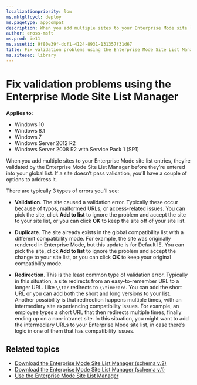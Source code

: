 ```yaml
---
localizationpriority: low
ms.mktglfcycl: deploy
ms.pagetype: appcompat
description: When you add multiple sites to your Enterprise Mode site list entries, they’re validated by the Enterprise Mode Site List Manager before they’re entered into your global list.
author: eross-msft
ms.prod: ie11
ms.assetid: 9f80e39f-dcf1-4124-8931-131357f31d67
title: Fix validation problems using the Enterprise Mode Site List Manager (Internet Explorer 11 for IT Pros)
ms.sitesec: library
---
```



# Fix validation problems using the Enterprise Mode Site List Manager

**Applies to:**

-   Windows 10
-   Windows 8.1
-   Windows 7
-   Windows Server 2012 R2
-   Windows Server 2008 R2 with Service Pack 1 (SP1)

When you add multiple sites to your Enterprise Mode site list entries, they’re validated by the Enterprise Mode Site List Manager before they’re entered into your global list. If a site doesn’t pass validation, you’ll have a couple of options to address it.

There are typically 3 types of errors you’ll see:

-   **Validation**. The site caused a validation error. Typically these occur because of typos, malformed URLs, or access-related issues. You can pick the site, click **Add to list** to ignore the problem and accept the site to your site list, or you can click **OK** to keep the site off of your site list.

-   **Duplicate**. The site already exists in the global compatibility list with a different compatibility mode. For example, the site was originally rendered in Enterprise Mode, but this update is for Default IE. You can pick the site, click **Add to list** to ignore the problem and accept the change to your site list, or you can click **OK** to keep your original compatibility mode.

-   **Redirection**. This is the least common type of validation error. Typically in this situation, a site redirects from an easy-to-remember URL to a longer URL. Like `\\tar` redirects to `\\timecard`. You can add the short URL or you can add both the short and long versions to your list.<br>
Another possibility is that redirection happens multiple times, with an intermediary site experiencing compatibility issues. For example, an employee types a short URL that then redirects multiple times, finally ending up on a non-intranet site. In this situation, you might want to add the intermediary URLs to your Enterprise Mode site list, in case there’s logic in one of them that has compatibility issues.

## Related topics
- [Download the Enterprise Mode Site List Manager (schema v.2)](https://go.microsoft.com/fwlink/p/?LinkId=716853)
- [Download the Enterprise Mode Site List Manager (schema v.1)](https://go.microsoft.com/fwlink/p/?LinkID=394378)
- [Use the Enterprise Mode Site List Manager](use-the-enterprise-mode-site-list-manager.md)
 

 



